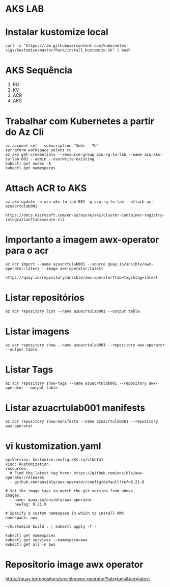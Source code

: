 # AKS LAB

# Instalar kustomize local
```
curl -s "https://raw.githubusercontent.com/kubernetes-sigs/kustomize/master/hack/install_kustomize.sh" | bash
```

# AKS Sequência

1. RG
2. KV
3. ACR
4. AKS

# Trabalhar com Kubernetes a partir do Az Cli<br>
```
az account set --subscription "Subs - TU"
terraform workspace select tu
az aks get-credentials --resource-group azu-rg-tu-lab --name azu-aks-tu-lab-001 --admin --overwrite-existing
kubectl get nodes -A
kubectl get namespaces
```

# Attach ACR to AKS<br>
```
az aks update -n azu-aks-tu-lab-001 -g azu-rg-tu-lab --attach-acr azuacrtulab001

https://docs.microsoft.com/en-us/azure/aks/cluster-container-registry-integration?tabs=azure-cli
```

# Importanto a imagem awx-operator para o acr<br>
```
az acr import --name azuacrtulab001 --source quay.io/ansible/awx-operator:latest --image awx-operator:latest

https://quay.io/repository/ansible/awx-operator?tab=tags&tag=latest
```

# Listar repositórios<br>
```
az acr repository list --name azuacrtulab001 --output table
```

# Listar imagens<br>
```
az acr repository show --name azuacrtulab001 --repository awx-operator --output table
```

# Listar Tags<br>
```
az acr repository show-tags --name azuacrtulab001 --repository awx-operator --output table
```

# Listar azuacrtulab001 manifests<br>
``` 
az acr repository show-manifests --name azuacrtulab001 --repository awx-operator
```

# vi kustomization.yaml <br>
```
apiVersion: kustomize.config.k8s.io/v1beta1
kind: Kustomization
resources:
  # Find the latest tag here: https://github.com/ansible/awx-operator/releases
  - github.com/ansible/awx-operator/config/default?ref=0.21.0

# Set the image tags to match the git version from above
images:
  - name: quay.io/ansible/awx-operator
    newTag: 0.21.0

# Specify a custom namespace in which to install AWX
namespace: awx
```
```
~/kustomize build . | kubectl apply -f -

kubectl get namespaces
kubectl get services --namespace=awx
kubectl get all -n awx
```

# Repositorio image awx operator<br>
https://quay.io/repository/ansible/awx-operator?tab=tags&tag=latest